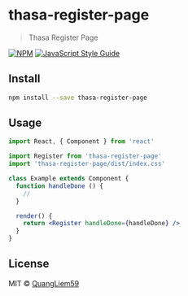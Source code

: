 # thasa-register-page

> Thasa Register Page

[![NPM](https://img.shields.io/npm/v/thasa-register-page.svg)](https://www.npmjs.com/package/thasa-register-page) [![JavaScript Style Guide](https://img.shields.io/badge/code_style-standard-brightgreen.svg)](https://standardjs.com)

## Install

```bash
npm install --save thasa-register-page
```

## Usage

```jsx
import React, { Component } from 'react'

import Register from 'thasa-register-page'
import 'thasa-register-page/dist/index.css'

class Example extends Component {
  function handleDone () {
    //
  }

  render() {
    return <Register handleDone={handleDone} />
  }
}
```

## License

MIT © [QuangLiem59](https://github.com/QuangLiem59)
